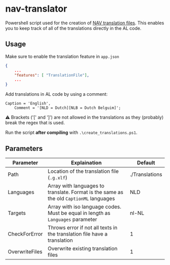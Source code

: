 # nav-translator
Powershell script used for the creation of [NAV translation files](https://docs.microsoft.com/en-us/dynamics365/business-central/dev-itpro/developer/devenv-work-with-translation-files). This enables you to keep track of all of the translations directly in the AL code.  

## Usage

Make sure to enable the translation feature in `app.json`

```json
{
    ...
    "features": [ "TranslationFile"],
    ...
}
```

Add translations in AL code by using a comment:

```al
Caption = 'English',
    Comment = '[NLD = Dutch][NLB = Dutch Belguim]';
```

:warning: Brackets ('[' and ']') are not allowed in the translations as they (probably) break the regex that is used.

Run the script **after compiling** with `.\create_translations.ps1`.

## Parameters

Parameter | Explaination | Default
------------ | ------------- | -------------
Path | Location of the translation file (`.g.xlf`) | ./Translations
Languages | Array with languages to translate. Format is the same as the old `CaptionML` languages | NLD
Targets | Array with iso language codes. Must be equal in length as `Languages` parameter | nl-NL
CheckForError | Throws error if not all texts in the translation file have a translation | 1
OverwriteFiles | Overwrite existing translation files | 1
